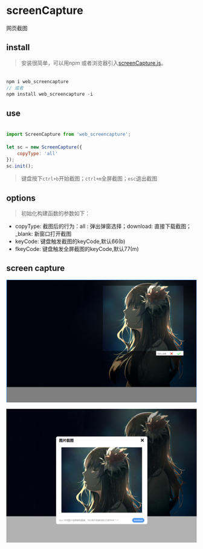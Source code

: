 # screenCapture
网页截图

## install
> 安装很简单，可以用npm 或者浏览器引入[screenCapture.js](https://raw.githubusercontent.com/greatWeber/screenCapture/master/dist/screenCapture.js)。
```js

npm i web_screencapture
// 或者
npm install web_screencapture -i

```

## use
```js
 
import ScreenCapture from 'web_screencapture';

let sc = new ScreenCapture({
    copyType: 'all'
});
sc.init();


```
> 键盘按下`ctrl+b`开始截图；`ctrl+m`全屏截图；`esc`退出截图

## options
> 初始化构建函数的参数如下：
- copyType: 截图后的行为：all : 弹出弹窗选择；download: 直接下载截图；_blank: 新窗口打开截图
- keyCode: 键盘触发截图的keyCode,默认66(b)
- fkeyCode: 键盘触发全屏截图的keyCode,默认77(m)

## screen capture

![开始截图](https://raw.githubusercontent.com/greatWeber/screenCapture/master/readmeImgs/1.png)

![截图完成](https://raw.githubusercontent.com/greatWeber/screenCapture/master/readmeImgs/2.png)

